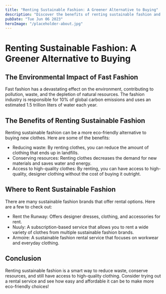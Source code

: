 ```yaml
---
title: "Renting Sustainable Fashion: A Greener Alternative to Buying"
description: "Discover the benefits of renting sustainable fashion and how it can be a more eco-friendly option than buying. Read on for more information!"
pubDate: "Tue Jun 06 2023"
heroImage: "/placeholder-about.jpg"
---
```


# Renting Sustainable Fashion: A Greener Alternative to Buying

## The Environmental Impact of Fast Fashion

Fast fashion has a devastating effect on the environment, contributing to pollution, waste, and the depletion of natural resources. The fashion industry is responsible for 10% of global carbon emissions and uses an estimated 1.5 trillion liters of water each year.

## The Benefits of Renting Sustainable Fashion

Renting sustainable fashion can be a more eco-friendly alternative to buying new clothes. Here are some of the benefits:

- Reducing waste: By renting clothes, you can reduce the amount of clothing that ends up in landfills.
- Conserving resources: Renting clothes decreases the demand for new materials and saves water and energy.
- Access to high-quality clothes: By renting, you can have access to high-quality, designer clothing without the cost of buying it outright.

## Where to Rent Sustainable Fashion

There are many sustainable fashion brands that offer rental options. Here are a few to check out:

- Rent the Runway: Offers designer dresses, clothing, and accessories for rent.
- Nuuly: A subscription-based service that allows you to rent a wide variety of clothes from multiple sustainable fashion brands.
- Armoire: A sustainable fashion rental service that focuses on workwear and everyday clothing.

## Conclusion

Renting sustainable fashion is a smart way to reduce waste, conserve resources, and still have access to high-quality clothing. Consider trying out a rental service and see how easy and affordable it can be to make more eco-friendly choices!